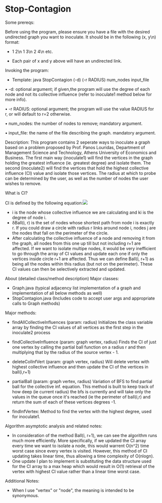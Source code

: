 # Stop-Contagion

Some prereqs:

Before using the program, please ensure you have a file with the desired undirected graph you want to inoculate. It should be in the following (x, y\n) format:

- 1 2\n 1 3\n 2 4\n etc.

- Each pair of x and y above will have an undirected link.

Invoking the program:

- Template: java StopContagion (-d) (-r RADIUS) num_nodes input_file

•	-d: optional argument; if given,the program will use the degree of each node and not its collective influence (refer to inoculate1 method below for more info).

•	-r RADIUS: optional argument; the program will use the value RADIUS for r, or will default to r=2 otherwise.

•	num_nodes: the number of nodes to remove; mandatory argument.

•	input_file: the name of the file describing the graph. mandatory argument.


Description: This program contains 2 seperate ways to inoculate a graph based on a problem proposed by Prof. Panos Louridas, Department of Management Science and Technology, Athens University of Economics and Business. The first main way (inoculate1) will find the vertices in the graph holding the greatest influence (ie. greatest degree) and isolate them. The second (inoculate2) will find the vertices that hold the highest collective influence (CI) value and isolate those vertices. The radius at which to probe can be determined by the user, as well as the number of nodes the user wishes to remove. 

What is CI?

CI is defined by the following equation:<img src="https://render.githubusercontent.com/render/math?math=CI(i,r)=(k_i-1)\sum_{j\in∂Ball(i,r) }^{}(k_j-1)">


- i is the node whose collective influence we are calculating and ki is the degree of node i.
- δBall(i, r) is the set of nodes whose shortest path from node i is exactly r. If you could draw a circle with radius r links around node i, nodes j are the nodes that fall on the perimeter of the circle.
- After calculating the collective influence of a node and removing it from the graph, all nodes from this one up till but not including r+1 are affected. If we want to isolate multipe nodes, it would be very inefficient to go through the array of CI values and update each one if only the vertices inside circle r+1 are affected. Thus we can define Ball(i, r+1) as being all the nodes within this radius (but not on the perimeter). These CI values can then be selectively extracted and updated.


About (detailed class/method description)
Major classes:

- Graph.java (typical adjacency list implementation of a graph and implementation of all below methods as well)
- StopContagion.java (Includes code to accept user args and appropriate calls to Graph methods)

Major methods:

- findAllCollectiveInfluences (param: radius)
Initializes the class variable array by finding the CI values of all vertices as the first step in the inoculate2 process

- findCollectiveInfluence (param: graph vertex, radius)
Finds the CI of just one vertex by calling the partial ball function on a radius r and then multiplying that by the radius of the source vertex - 1.

- deleteColInfVert (param: graph vertex, radius)
Will delete vertex with highest collective influence and then update the CI of the vertices in ball(i,r+1)

- partialBall (param: graph vertex, radius)
Variation of BFS to find partial ball for the collective inf. equation. This method is built to keep track of how deep (ie current radius) the bfs is currently and will take only the values in the queue once it's reached (ie the perimeter of ball(i,r) and return the sum of each of these vertices degrees -1. 

- findInfVertex:
Method to find the vertex with the highest degree, used for inoculate1.

Algorithm asymptotic analysis and related notes:

- In consideration of the method Ball(i, r+1), we can see the algorithm runs much more efficiently. More specifically, if we updated the CI array every time we want to isolate a node, this would warrent O(n^2) time worst case since every vertex is visited. However, this method of CI updating takes linear time, thus allowing a time complexity of O(nlogn). 
- One update I plan to implement is substituting the data structure used for the CI array to a max heap which would result in O(1) retrieval of the vertex with highest CI value rather than a linear time worst case.

Additional Notes:
- When I use "vertex" or "node", the meaning is intended to be synonymous. 














